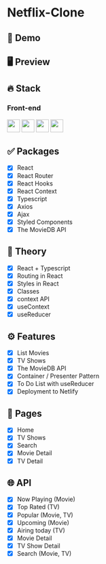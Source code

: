 # Netflix-Clone

## 🔗 Demo

## 🖥 Preview

## 🔥 Stack

### Front-end

<img height="30" src="https://img.shields.io/badge/React-black?style=for-the-badge&logo=React&logoColor=#61DAFB"/> <img height="30" src="https://img.shields.io/badge/Javascript-black?style=for-the-badge&logo=Javascript&logoColor=F7DF1E"/>
<img height="30" src="https://img.shields.io/badge/Typescript-black?style=for-the-badge&logo=Typescript&logoColor=3178C6"/>
<img height="30" src="https://img.shields.io/badge/Netlify-black?style=for-the-badge&logo=Netlify&logoColor=00C7B7"/>

## ✅ Packages

- [x] React 
- [x] React Router 
- [x] React Hooks 
- [x] React Context 
- [x] Typescript
- [x] Axios 
- [x] Ajax
- [x] Styled Components
- [x] The MovieDB API 

## 📖 Theory

- [x] React + Typescript
- [x] Routing in React
- [x] Styles in React
- [x] Classes
- [x] context API
- [x] useContext
- [x] useReducer

## ⚙ Features

- [x] List Movies
- [x] TV Shows
- [x] The MovieDB API
- [x] Container / Presenter Pattern
- [x] To Do List with useReducer
- [x] Deployment to Netlify

## 📑 Pages

- [x] Home
- [x] TV Shows
- [x] Search
- [x] Movie Detail
- [x] TV Detail

## 🌐 API

- [x] Now Playing (Movie)
- [x] Top Rated (TV)
- [x] Popular (Movie, TV)
- [x] Upcoming (Movie)
- [x] Airing today (TV)
- [x] Movie Detail
- [x] TV Show Detail
- [x] Search (Movie, TV)
